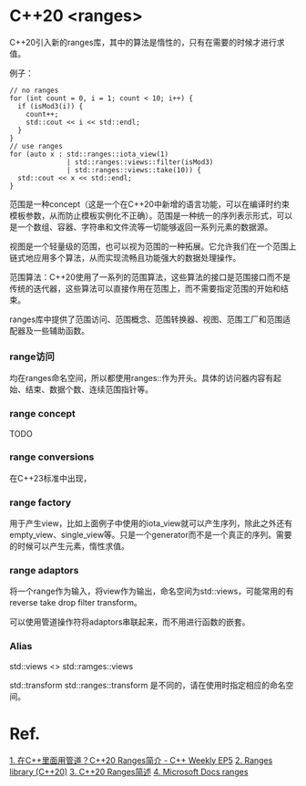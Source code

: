 # C++20 \<ranges\>

C++20引入新的ranges库，其中的算法是惰性的，只有在需要的时候才进行求值。

例子：
```
// no ranges
for (int count = 0, i = 1; count < 10; i++) {
  if (isMod3(i)) {
    count++;
    std::cout << i << std::endl;
  }
}
// use ranges
for (auto x : std::ranges::iota_view(1)
              | std::ranges::views::filter(isMod3)
              | std::ranges::views::take(10)) {
  std::cout << x << std::endl;
}
```

范围是一种concept（这是一个在C++20中新增的语言功能，可以在编译时约束模板参数，从而防止模板实例化不正确）。范围是一种统一的序列表示形式，可以是一个数组、容器、字符串和文件流等一切能够返回一系列元素的数据源。

视图是一个轻量级的范围，也可以视为范围的一种拓展。它允许我们在一个范围上链式地应用多个算法，从而实现流畅且功能强大的数据处理操作。

范围算法：C++20使用了一系列的范围算法，这些算法的接口是范围接口而不是传统的迭代器，这些算法可以直接作用在范围上，而不需要指定范围的开始和结束。

ranges库中提供了范围访问、范围概念、范围转换器、视图、范围工厂和范围适配器及一些辅助函数。



### range访问

均在ranges命名空间，所以都使用ranges::作为开头。具体的访问器内容有起始、结束、数据个数、连续范围指针等。

### range concept

TODO

### range conversions

在C++23标准中出现，

<!-- TODO -->

### range factory

用于产生view，比如上面例子中使用的iota_view就可以产生序列，除此之外还有empty_view、single_view等。只是一个generator而不是一个真正的序列。需要的时候可以产生元素，惰性求值。

### range adaptors

将一个range作为输入，将view作为输出，命名空间为std::views，可能常用的有reverse take drop filter transform。

可以使用管道操作符将adaptors串联起来，而不用进行函数的嵌套。

### Alias

std::views <> std::ramges::views

std::transform std::ranges::transform 是不同的，请在使用时指定相应的命名空间。

# Ref.
[1. 在C++里面用管道？C++20 Ranges简介 - C++ Weekly EP5](https://www.bilibili.com/video/BV1aV411q752/)
[2. Ranges library (C++20)](https://en.cppreference.com/w/cpp/ranges)
[3. C++20 Ranges简述](https://www.cnblogs.com/linxmouse/p/17579183.html)
[4. Microsoft Docs ranges](https://learn.microsoft.com/zh-cn/cpp/standard-library/ranges?view=msvc-170)
